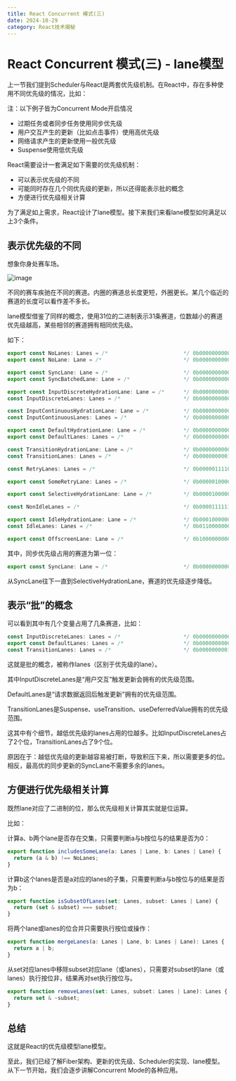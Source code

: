 ```yaml
---
title: React Concurrent 模式(三)
date: 2024-10-29
category: React技术揭秘
---
```


# React Concurrent 模式(三) - lane模型

上一节我们提到Scheduler与React是两套优先级机制。在React中，存在多种使用不同优先级的情况，比如：

注：以下例子皆为Concurrent Mode开启情况

- 过期任务或者同步任务使用同步优先级 
- 用户交互产生的更新（比如点击事件）使用高优先级 
- 网络请求产生的更新使用一般优先级 
- Suspense使用低优先级 

React需要设计一套满足如下需要的优先级机制： 

- 可以表示优先级的不同
- 可能同时存在几个同优先级的更新，所以还得能表示批的概念
- 方便进行优先级相关计算

为了满足如上需求，React设计了lane模型。接下来我们来看lane模型如何满足以上3个条件。

## 表示优先级的不同

想象你身处赛车场。

![image](https://react.iamkasong.com/img/lane.jpeg)

不同的赛车疾驰在不同的赛道。内圈的赛道总长度更短，外圈更长。某几个临近的赛道的长度可以看作差不多长。

lane模型借鉴了同样的概念，使用31位的二进制表示31条赛道，位数越小的赛道优先级越高，某些相邻的赛道拥有相同优先级。

如下：

```javascript
export const NoLanes: Lanes = /*                        */ 0b0000000000000000000000000000000;
export const NoLane: Lane = /*                          */ 0b0000000000000000000000000000000;

export const SyncLane: Lane = /*                        */ 0b0000000000000000000000000000001;
export const SyncBatchedLane: Lane = /*                 */ 0b0000000000000000000000000000010;

export const InputDiscreteHydrationLane: Lane = /*      */ 0b0000000000000000000000000000100;
const InputDiscreteLanes: Lanes = /*                    */ 0b0000000000000000000000000011000;

const InputContinuousHydrationLane: Lane = /*           */ 0b0000000000000000000000000100000;
const InputContinuousLanes: Lanes = /*                  */ 0b0000000000000000000000011000000;

export const DefaultHydrationLane: Lane = /*            */ 0b0000000000000000000000100000000;
export const DefaultLanes: Lanes = /*                   */ 0b0000000000000000000111000000000;

const TransitionHydrationLane: Lane = /*                */ 0b0000000000000000001000000000000;
const TransitionLanes: Lanes = /*                       */ 0b0000000001111111110000000000000;

const RetryLanes: Lanes = /*                            */ 0b0000011110000000000000000000000;

export const SomeRetryLane: Lanes = /*                  */ 0b0000010000000000000000000000000;

export const SelectiveHydrationLane: Lane = /*          */ 0b0000100000000000000000000000000;

const NonIdleLanes = /*                                 */ 0b0000111111111111111111111111111;

export const IdleHydrationLane: Lane = /*               */ 0b0001000000000000000000000000000;
const IdleLanes: Lanes = /*                             */ 0b0110000000000000000000000000000;

export const OffscreenLane: Lane = /*                   */ 0b1000000000000000000000000000000;
```

其中，同步优先级占用的赛道为第一位：

```javascript
export const SyncLane: Lane = /*                        */ 0b0000000000000000000000000000001;
```

从SyncLane往下一直到SelectiveHydrationLane，赛道的优先级逐步降低。

## 表示“批”的概念

可以看到其中有几个变量占用了几条赛道，比如：

```javascript
const InputDiscreteLanes: Lanes = /*                    */ 0b0000000000000000000000000011000;
export const DefaultLanes: Lanes = /*                   */ 0b0000000000000000000111000000000;
const TransitionLanes: Lanes = /*                       */ 0b0000000001111111110000000000000;
```

这就是批的概念，被称作lanes（区别于优先级的lane）。

其中InputDiscreteLanes是“用户交互”触发更新会拥有的优先级范围。

DefaultLanes是“请求数据返回后触发更新”拥有的优先级范围。

TransitionLanes是Suspense、useTransition、useDeferredValue拥有的优先级范围。

这其中有个细节，越低优先级的lanes占用的位越多。比如InputDiscreteLanes占了2个位，TransitionLanes占了9个位。

原因在于：越低优先级的更新越容易被打断，导致积压下来，所以需要更多的位。相反，最高优的同步更新的SyncLane不需要多余的lanes。

## 方便进行优先级相关计算

既然lane对应了二进制的位，那么优先级相关计算其实就是位运算。

比如：

计算a、b两个lane是否存在交集，只需要判断a与b按位与的结果是否为0：

```javascript
export function includesSomeLane(a: Lanes | Lane, b: Lanes | Lane) {
  return (a & b) !== NoLanes;
}
```

计算b这个lanes是否是a对应的lanes的子集，只需要判断a与b按位与的结果是否为b：

```javascript
export function isSubsetOfLanes(set: Lanes, subset: Lanes | Lane) {
  return (set & subset) === subset;
}
```

将两个lane或lanes的位合并只需要执行按位或操作：

```javascript
export function mergeLanes(a: Lanes | Lane, b: Lanes | Lane): Lanes {
  return a | b;
}
```

从set对应lanes中移除subset对应lane（或lanes），只需要对subset的lane（或lanes）执行按位非，结果再对set执行按位与。

```javascript
export function removeLanes(set: Lanes, subset: Lanes | Lane): Lanes {
  return set & ~subset;
}
```

## 总结

这就是React的优先级模型lane模型。

至此，我们已经了解Fiber架构、更新的优先级、Scheduler的实现、lane模型。从下一节开始，我们会逐步讲解Concurrent Mode的各种应用。
